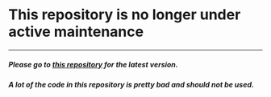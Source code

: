 # This repository is no longer under active maintenance
---
##### Please go to [this repository](https://github.com/3to1null/Tabris2-Ichthus-App) for the latest version.
##### A lot of the code in this repository is pretty bad and should not be used.
